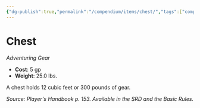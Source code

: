 ```yaml
---
{"dg-publish":true,"permalink":"/compendium/items/chest/","tags":["compendium/src/5e/phb","item/gear"]}
---
```


# Chest
*Adventuring Gear*  

- **Cost**: 5 gp
- **Weight**: 25.0 lbs.

A chest holds 12 cubic feet or 300 pounds of gear.

*Source: Player's Handbook p. 153. Available in the SRD and the Basic Rules.*